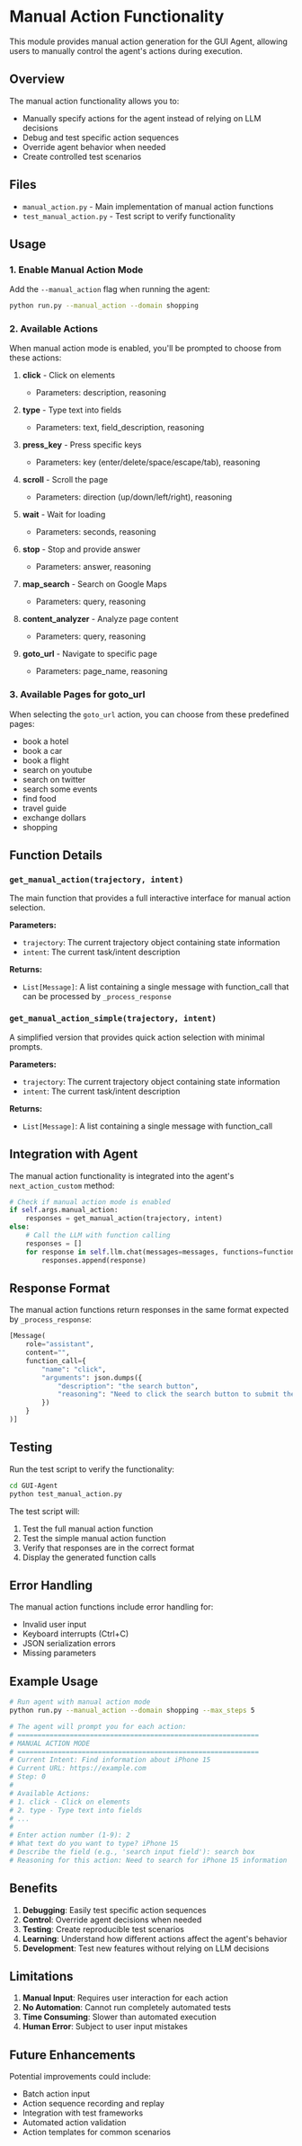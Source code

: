 # Manual Action Functionality

This module provides manual action generation for the GUI Agent, allowing users to manually control the agent's actions during execution.

## Overview

The manual action functionality allows you to:
- Manually specify actions for the agent instead of relying on LLM decisions
- Debug and test specific action sequences
- Override agent behavior when needed
- Create controlled test scenarios

## Files

- `manual_action.py` - Main implementation of manual action functions
- `test_manual_action.py` - Test script to verify functionality

## Usage

### 1. Enable Manual Action Mode

Add the `--manual_action` flag when running the agent:

```bash
python run.py --manual_action --domain shopping
```

### 2. Available Actions

When manual action mode is enabled, you'll be prompted to choose from these actions:

1. **click** - Click on elements
   - Parameters: description, reasoning
   
2. **type** - Type text into fields
   - Parameters: text, field_description, reasoning
   
3. **press_key** - Press specific keys
   - Parameters: key (enter/delete/space/escape/tab), reasoning
   
4. **scroll** - Scroll the page
   - Parameters: direction (up/down/left/right), reasoning
   
5. **wait** - Wait for loading
   - Parameters: seconds, reasoning
   
6. **stop** - Stop and provide answer
   - Parameters: answer, reasoning
   
7. **map_search** - Search on Google Maps
   - Parameters: query, reasoning
   
8. **content_analyzer** - Analyze page content
   - Parameters: query, reasoning
   
9. **goto_url** - Navigate to specific page
   - Parameters: page_name, reasoning

### 3. Available Pages for goto_url

When selecting the `goto_url` action, you can choose from these predefined pages:

- book a hotel
- book a car
- book a flight
- search on youtube
- search on twitter
- search some events
- find food
- travel guide
- exchange dollars
- shopping

## Function Details

### `get_manual_action(trajectory, intent)`

The main function that provides a full interactive interface for manual action selection.

**Parameters:**
- `trajectory`: The current trajectory object containing state information
- `intent`: The current task/intent description

**Returns:**
- `List[Message]`: A list containing a single message with function_call that can be processed by `_process_response`

### `get_manual_action_simple(trajectory, intent)`

A simplified version that provides quick action selection with minimal prompts.

**Parameters:**
- `trajectory`: The current trajectory object containing state information
- `intent`: The current task/intent description

**Returns:**
- `List[Message]`: A list containing a single message with function_call

## Integration with Agent

The manual action functionality is integrated into the agent's `next_action_custom` method:

```python
# Check if manual action mode is enabled
if self.args.manual_action:
    responses = get_manual_action(trajectory, intent)
else:
    # Call the LLM with function calling
    responses = []
    for response in self.llm.chat(messages=messages, functions=functions, stream=False):
        responses.append(response)
```

## Response Format

The manual action functions return responses in the same format expected by `_process_response`:

```python
[Message(
    role="assistant",
    content="",
    function_call={
        "name": "click",
        "arguments": json.dumps({
            "description": "the search button",
            "reasoning": "Need to click the search button to submit the query"
        })
    }
)]
```

## Testing

Run the test script to verify the functionality:

```bash
cd GUI-Agent
python test_manual_action.py
```

The test script will:
1. Test the full manual action function
2. Test the simple manual action function
3. Verify that responses are in the correct format
4. Display the generated function calls

## Error Handling

The manual action functions include error handling for:
- Invalid user input
- Keyboard interrupts (Ctrl+C)
- JSON serialization errors
- Missing parameters

## Example Usage

```bash
# Run agent with manual action mode
python run.py --manual_action --domain shopping --max_steps 5

# The agent will prompt you for each action:
# ============================================================
# MANUAL ACTION MODE
# ============================================================
# Current Intent: Find information about iPhone 15
# Current URL: https://example.com
# Step: 0
# 
# Available Actions:
# 1. click - Click on elements
# 2. type - Type text into fields
# ...
# 
# Enter action number (1-9): 2
# What text do you want to type? iPhone 15
# Describe the field (e.g., 'search input field'): search box
# Reasoning for this action: Need to search for iPhone 15 information
```

## Benefits

1. **Debugging**: Easily test specific action sequences
2. **Control**: Override agent decisions when needed
3. **Testing**: Create reproducible test scenarios
4. **Learning**: Understand how different actions affect the agent's behavior
5. **Development**: Test new features without relying on LLM decisions

## Limitations

1. **Manual Input**: Requires user interaction for each action
2. **No Automation**: Cannot run completely automated tests
3. **Time Consuming**: Slower than automated execution
4. **Human Error**: Subject to user input mistakes

## Future Enhancements

Potential improvements could include:
- Batch action input
- Action sequence recording and replay
- Integration with test frameworks
- Automated action validation
- Action templates for common scenarios 